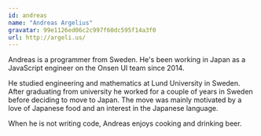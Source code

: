 ```yaml
---
id: andreas
name: "Andreas Argelius"
gravatar: 99e1126ed06c2c997f60dc595f14a3f0
url: http://argeli.us/
---
```


Andreas is a programmer from Sweden. He's been working in Japan as a JavaScript engineer on the Onsen UI team since 2014.

He studied engineering and mathematics at Lund University in Sweden. After graduating from university he worked for a couple of years in Sweden before deciding to move to Japan. The move was mainly motivated by a love of Japanese food and an interest in the Japanese language.

When he is not writing code, Andreas enjoys cooking and drinking beer.
